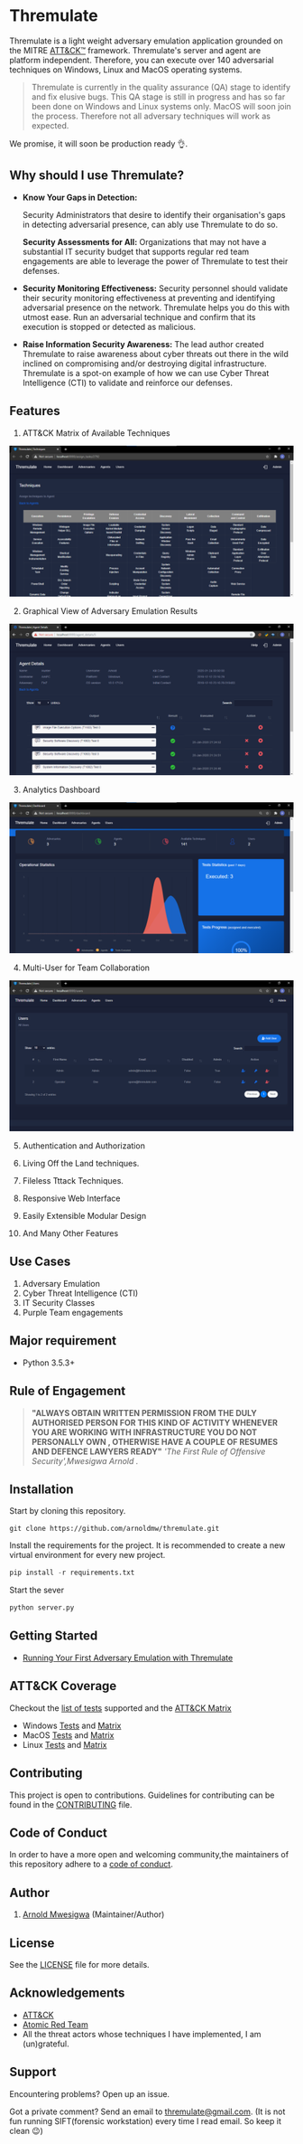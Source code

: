 # Thremulate

Thremulate is a light weight adversary emulation application grounded on the MITRE [ATT&CK™](https://attack.mitre.org/) framework.
Thremulate's server and agent are platform independent. Therefore, you can execute over 140 adversarial techniques on Windows, Linux and MacOS operating systems. 

> Thremulate is currently in the quality assurance (QA) stage to identify and fix elusive bugs. This QA stage is still in progress and has so far been done on Windows and Linux systems only. MacOS will soon join the process. Therefore not all adversary techniques will work as expected. 

We promise, it will soon be production ready :ok_hand:. 


## Why should I use Thremulate?
- **Know Your Gaps in Detection:** 

  Security Administrators that desire to identify their organisation's gaps in detecting adversarial presence, can ably  use Thremulate to do so.

  **Security Assessments for All:** 
  Organizations that may not have a substantial IT security budget that supports regular red team engagements are able to leverage the power of Thremulate to test their defenses.

- **Security Monitoring Effectiveness:**
  Security personnel should validate their security monitoring effectiveness at preventing and identifying adversarial presence on the network. Thremulate helps you do this with utmost ease. Run an adversarial technique and confirm that its execution is stopped or detected as malicious.

- **Raise Information Security Awareness:**
The lead author created Thremulate to raise awareness about cyber threats out there in the wild inclined on compromising and/or destroying digital infrastructure. Thremulate is a spot-on example of how we can use Cyber Threat Intelligence (CTI) to validate and reinforce our defenses. 

## Features

1. ATT&CK Matrix of Available Techniques

![Dashboard](screenshots/matrix.png)

2. Graphical View of Adversary Emulation Results

![Dashboard](screenshots/agent_details.png)

3. Analytics Dashboard

![Dashboard](screenshots/dashboard.png)

4. Multi-User for Team Collaboration

![Dashboard](screenshots/users.png)

5. Authentication and Authorization

6. Living Off the Land techniques.

7. Fileless Tttack Techniques.

8. Responsive Web Interface

9. Easily Extensible Modular Design

10. And Many Other Features
## Use Cases

1. Adversary Emulation
2. Cyber Threat Intelligence (CTI)
3. IT Security Classes
4. Purple Team engagements
## Major requirement

- Python 3.5.3+

## Rule of Engagement

> **"ALWAYS OBTAIN WRITTEN PERMISSION FROM THE DULY AUTHORISED PERSON FOR THIS KIND OF ACTIVITY WHENEVER YOU ARE WORKING WITH INFRASTRUCTURE YOU DO NOT PERSONALLY OWN , OTHERWISE HAVE A COUPLE OF RESUMES AND DEFENCE LAWYERS READY"** 
>  *'The First Rule of Offensive Security',Mwesigwa Arnold  .*

## Installation

Start by cloning this repository.
```
git clone https://github.com/arnoldmw/thremulate.git 
```
Install the requirements for the project. It is recommended to create a new virtual environment for every new project.
```python
pip install -r requirements.txt
```
Start the sever
```python
python server.py
```

## Getting Started

* [Running Your First Adversary Emulation with Thremulate](docs/Quick_Start.md)

## ATT&CK Coverage

Checkout the [ list of tests](art/atomics/index.md) supported and the [ATT&CK Matrix](art/atomics/matrix.md)

- Windows [Tests](art/atomics/windows-index.md) and [Matrix](art/atomics/windows-matrix.md)
- MacOS [Tests](art/atomics/macos-index.md) and [Matrix](art/atomics/macos-matrix.md)
- Linux [Tests](art/atomics/linux-index.md) and [Matrix](art/atomics/linux-matrix.md)

## Contributing

This project is open to contributions. Guidelines for contributing can be found in the [CONTRIBUTING](CONTRIBUTING.md) file.


## Code of Conduct

In order to have a more open and welcoming community,the maintainers of this repository adhere to a
[code of conduct](docs/CODE_OF_CONDUCT.md).

## Author

1. [Arnold Mwesigwa](https://github.com/arnoldmw) (Maintainer/Author)

## License

See the [LICENSE](LICENSE.txt) file for more details.

## Acknowledgements

- [ATT&CK](https://attack.mitre.org/)
- [Atomic Red Team](https://github.com/redcanaryco/atomic-red-team)
- All the threat actors whose techniques I have implemented, I am (un)grateful.

## Support

Encountering problems? Open up an issue.

Got a private comment? Send an email to thremulate@gmail.com. (It is not fun running SIFT(forensic workstation) 
every time I read email. So keep it clean :wink:) 